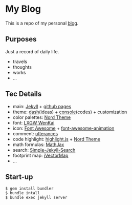 # My Blog

This is a repo of my personal [blog](https://peng-ao.github.io).

## Purposes

Just a record of daily life.

- travels
- thoughts
- works
- ...

## Tec Details

- main: [Jekyll](https://jekyllrb.com) + [github pages](https://pages.github.com)
- theme: [dash](https://github.com/bitbrain/jekyll-dash)(ideas) + [console](https://github.com/b2a3e8/jekyll-theme-console)(codes) + customization
- color palettes: [Nord Theme](https://www.nordtheme.com)
- font: [LXGW WenKai](https://github.com/lxgw/LxgwWenKai)
- icon: [Font Awesome](https://fontawesome.com) + [font-awesome-animation](https://l-lin.github.io/font-awesome-animation/)
- comment: [utterances](https://utteranc.es)
- code highlight: [highlight.js](https://highlightjs.org) + [Nord Theme](https://www.nordtheme.com/ports/highlightjs)
- math formulas: [MathJax](https://www.mathjax.org)
- search: [Simple-Jekyll-Search](https://github.com/christian-fei/Simple-Jekyll-Search)
- footprint map: [jVectorMap](https://jvectormap.com)
- ...

## Start-up

```shell
$ gem install bundler
$ bundle intall
$ bundle exec jekyll server
```

